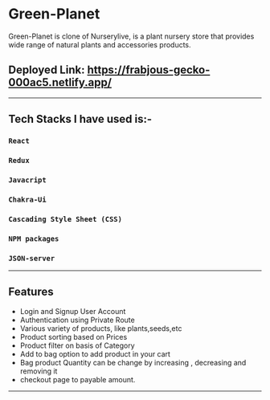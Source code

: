 # Green-Planet

Green-Planet is clone of Nurserylive, is a plant nursery store that provides wide range of natural plants and accessories products.

## Deployed Link: https://frabjous-gecko-000ac5.netlify.app/

***
## Tech Stacks I have used  is:-

### `React`
### `Redux`
### `Javacript`
### `Chakra-Ui`
### `Cascading Style Sheet (CSS)`
### `NPM packages`
### `JSON-server`

***

##  Features 

 * Login and Signup User Account
 * Authentication using Private Route
 * Various variety of products, like plants,seeds,etc
 * Product sorting based on Prices
 * Product filter on basis of Category
 * Add to bag option to add product in your cart
 * Bag product Quantity can be change by increasing , decreasing and removing it
 * checkout page to payable amount.


***


